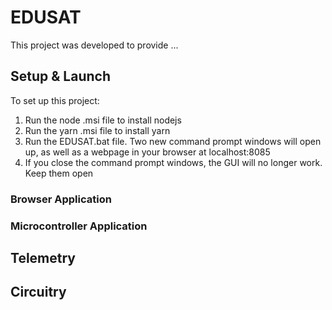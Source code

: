 # EDUSAT
This project was developed to provide ...

## Setup & Launch
To set up this project:
1. Run the node .msi file to install nodejs
2. Run the yarn .msi file to install yarn
3. Run the EDUSAT.bat file. Two new command prompt windows will open up, as well as a webpage in your browser at localhost:8085
4. If you close the command prompt windows, the GUI will no longer work. Keep them open
### Browser Application

### Microcontroller Application

## Telemetry

## Circuitry